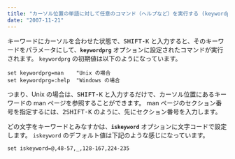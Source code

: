 ```yaml
---
title: "カーソル位置の単語に対して任意のコマンド（ヘルプなど）を実行する (keywordprg)"
date: "2007-11-21"
---
```


キーワードにカーソルを合わせた状態で、<kbd>SHIFT-K</kbd> と入力すると、そのキーワードをパラメータにして、**`keywordprg`** オプションに設定されたコマンドが実行されます。
`keywordprg` の初期値は以下のようになっています。

~~~ vim
set keywordprg=man    "Unix の場合
set keywordprg=:help  "Windows の場合
~~~

つまり、Unix の場合は、<kbd>SHIFT-K</kbd> と入力するだけで、カーソル位置にあるキーワードの man ページを参照することができます。
man ページのセクション番号を指定するには、<kbd>2</kbd><kbd>SHIFT-K</kbd> のように、先にセクション番号を入力します。

どの文字をキーワードとみなすかは、**`iskeyword`** オプションに文字コードで設定します。
`iskeyword` のデフォルト値は下記のような感じになっています。

~~~ vim
set iskeyword=@,48-57,_,128-167,224-235
~~~

